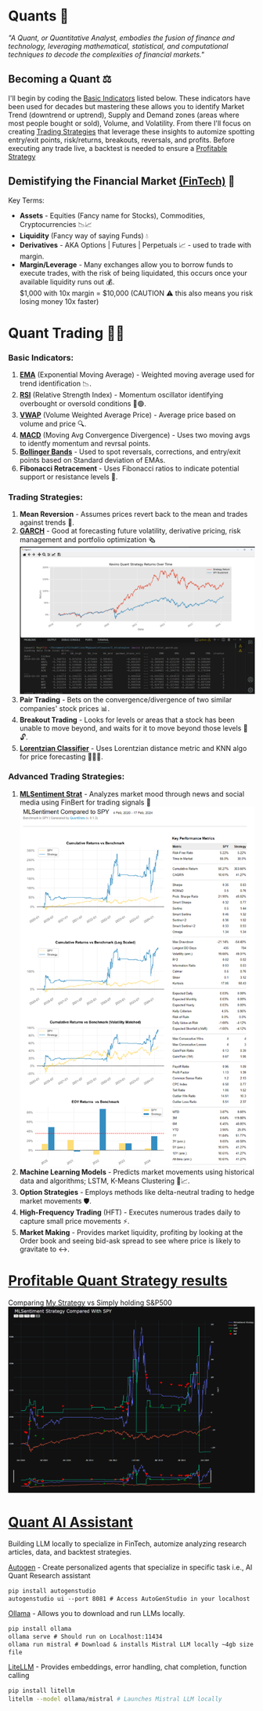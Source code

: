 # Quants 🤖

_"A Quant, or Quantitative Analyst, embodies the fusion of finance and technology, leveraging mathematical, statistical, and computational techniques to decode the complexities of financial markets."_

<!-- The following is a brief summary of what's needed to know about the Financial Market in order to succeed as a trader in FinTech. -->

## Becoming a Quant ⚖️

<!-- Knowing the basics is essential in everything, but especially when developing a winning strategy.  -->

I'll begin by coding the [Basic Indicators](#basic-indicators) listed below. These indicators have been used for decades but mastering these allows you to identify Market Trend (downtrend or uptrend), Supply and Demand zones (areas where most people bought or sold), Volume, and Volatility. From there I'll focus on creating [Trading Strategies](#trading-strategies) that leverage these insights to automize spotting entry/exit points, risk/returns, breakouts, reversals, and profits. Before executing any trade live, a backtest is needed to ensure a [Profitable Strategy](#profitable-quant-strategy-results)

<!-- AI ASSISTANT - Auto GPT - Ollama - Litellm - Mistral-->
<!-- portfolio optimizations -->

## Demistifying the Financial Market [(FinTech)](https://en.wikipedia.org/wiki/Fintech#:~:text=Fintech%2C%20a%20clipped,fintech.%5B6%5D) 🔮

<!-- Market Maker i.e., Financial Institutions, Large Banks, and Firms 🏦💸. -->

Key Terms:

- **Assets** - Equities (Fancy name for Stocks), Commodities, Cryptocurrencies 📉📈
- **Liquidity** (Fancy way of saying Funds) 💧
- **Derivatives** - AKA Options | Futures | Perpetuals 📈 - used to trade with margin.
- **Margin/Leverage** - Many exchanges allow you to borrow funds to execute trades, with the risk of being liquidated, this occurs once your available liquidity runs out 💰.
  <br> $1,000 with 10x margin = $10,000 (CAUTION ⚠️ this also means you risk losing money 10x faster)

<!-- build a Backtesting script to test our results 🔄 -->

# Quant Trading 🧠💼

### Basic Indicators:

<!-- Garman-Klass Volatility, ATR, Dollar Volume-->

1. **[EMA](https://github.com/KevinGastelum/MyQuantsFinance/blob/7c416ef28ae63db1776273cb132bac01a5eebee9/1_indicators/indicators.py#L119)** (Exponential Moving Average) - Weighted moving average used for trend identification 📉.
2. **[RSI](https://github.com/KevinGastelum/MyQuantsFinance/blob/7ff0b32cc68e3cbbc401769fcd3fda117dc62380/1_indicators/indicators.py#L14)** (Relative Strength Index) - Momentum oscillator identifying overbought or oversold conditions 🔴🟢.
3. **[VWAP](https://github.com/KevinGastelum/MyQuantsFinance/blob/fa33cae78d44d042aba350a1dfe1def684cc7e87/1_indicators/indicators.py#L57)** (Volume Weighted Average Price) - Average price based on volume and price 🔍.
4. **[MACD](https://github.com/KevinGastelum/MyQuantsFinance/blob/7ff0b32cc68e3cbbc401769fcd3fda117dc62380/1_indicators/indicators.py#L43)** (Moving Avg Convergence Divergence) - Uses two moving avgs to identfy momentum and revrsal points.
5. **[Bollinger Bands](https://github.com/KevinGastelum/MyQuantsFinance/blob/7ff0b32cc68e3cbbc401769fcd3fda117dc62380/1_indicators/indicators.py#L24)** - Used to spot reversals, corrections, and entry/exit points based on Standard deviation of EMAs.
6. **Fibonacci Retracement** - Uses Fibonacci ratios to indicate potential support or resistance levels 🔢.

### Trading Strategies:

1. **Mean Reversion** - Assumes prices revert back to the mean and trades against trends 🔁.
2. **[GARCH](https://github.com/KevinGastelum/MyQuantsFinance/blob/main/2_strategies/strat_garch.py)** - Good at forecasting future volatility, derivative pricing, risk management and portfolio optimization 🗞️
   <img src="data\quant_strat_results.png">
3. **Pair Trading** - Bets on the convergence/divergence of two similar companies' stock prices 📊.
4. **Breakout Trading** - Looks for levels or areas that a stock has been unable to move beyond, and waits for it to move beyond those levels 🚪🔓.
5. **[Lorentzian Classifier](https://github.com/KevinGastelum/MyQuantsFinance/blob/main/2_strategies/strat_lorentzian_classifier.py)** - Uses Lorentzian distance metric and KNN algo for price forecasting 🏃‍♂️💨.
   <!-- <img src="data\MLSentiment_spread.png"> -->
   <!-- 2. **Arbitrage** - Exploits statistical mispricings of assets for profit by analyzing multiple exchanges 💹. -->

### Advanced Trading Strategies:

1. **[MLSentiment Strat](https://github.com/KevinGastelum/MyQuantsFinance/blob/main/2_strategies/strat_sentiment_lumibot.py)** - Analyzes market mood through news and social media using FinBert for trading signals 💬
   <img src="data\MLSentiment_spread.png">
2. **Machine Learning Models** - Predicts market movements using historical data and algorithms; LSTM, K-Means Clustering 🤖📈. <!-- Linear Regression-->
3. **Option Strategies** - Employs methods like delta-neutral trading to hedge market movements 🛡️.
4. **High-Frequency Trading** (HFT) - Executes numerous trades daily to capture small price movements ⚡.
5. **Market Making** - Provides market liquidity, profiting by looking at the Order book and seeing bid-ask spread to see where price is likely to gravitate to ↔️.

# [Profitable Quant Strategy results](https://github.com/KevinGastelum/MyQuantsFinance/blob/main/2_strategies/strat_sentiment_lumibot.py)

Comparing [My Strategy](https://github.com/KevinGastelum/MyQuantsFinance/blob/main/2_strategies/strat_sentiment_lumibot.py) vs Simply holding S&P500
<img src="data\MLSentiment_chart.png">

# [Quant AI Assistant](https://github.com/KevinGastelum/MyQuantsFinance/tree/main/4_llm)

Building LLM locally to specialize in FinTech, automize analyzing research articles, data, and backtest strategies.

[Autogen](https://microsoft.github.io/autogen/docs/Getting-Started) - Create personalized agents that specialize in specific task i.e., AI Quant Research assistant

```shell
pip install autogenstudio
autogenstudio ui --port 8081 # Access AutoGenStudio in your localhost
```

[Ollama](https://github.com/ollama/ollama) - Allows you to download and run LLMs locally. <!-- curl -fsSL https://ollama.com/install.sh | sh -->

```shell
pip install ollama
ollama serve # Should run on Localhost:11434
ollama run mistral # Download & installs Mistral LLM locally ~4gb size file
```

[LiteLLM](https://litellm.ai/) - Provides embeddings, error handling, chat completion, function calling

```bash
pip install litellm
litellm --model ollama/mistral # Launches Mistral LLM locally
```

<!-- Running locally provides a cheap alternative to calling OpenAI API, -->

<!--  Share plot images -->

<!-- risk management, portfolio optimization, profits, backtest,
Help assess risk/return profit of portfolio ,
size, value, profitability
-->

<!--

TODO:
=====================================
5. Build Breakout Strat:
https://www.youtube.com/watch?v=5q6s6n1f8d8&list=PLvzuUVysUFOuoRna8KhschkVVUo2E2g6G&index=19

Lorentzian Classifier

Add AI chat images



===================

-- INDICATORS:
Kernel Regression
ATR
Garman-Klass Volatility - particularly useful for assets with significant overnight price movements or markets that are open 24/7
OBV

-- ADV
LSTM + GARCH
Linear Regression
Open Interest
Order Book
Liquidation Sniper

RISK MANAGEMENT:
Five Fama-French Factors to asses risk/return
- Market Risk
- Size
- Value
- Operating Profitability

backtesting.py

LIBRARIES
QuantLib
https://quantlib-python-docs.readthedocs.io/en/latest/


GARCH
https://arch.readthedocs.io/en/latest/univariate/introduction.html
 -->

<!-- ========================================== -->

<!--
SCRIPTS
nice funcs (indicators)
mean reversion
backtest.py
ai assistant


CONSTANTS
symbol
pos_size
params = {'timeInForce': 'PostOnly,}
target
max_loss


FUNCTIONS
ask_bid()
sma(timeframe, num_bars, bars, df, bid)
open_positions(positions, openpos_bool, openpos_size, long, entry lev)
kill_switch(openposi, long, kil_size)
pnl_close(in_pos, size, long) ## Checks if we hit profit target or max loss
bot()


FUTURE *
Print Daily Vol in $ (sum of all big exch) = ((close price * volume) / 1e6 )
Print time in trade

📊 🛒 ⚖️ 🔊

============= MOONDEV ====================
-- AI MoondDev
AI ASSISTANT - Auto GPT - Ollama - Litellm - Mistral
https://www.youtube.com/watch?v=4ZqJSfV4818&pp=ygUOYXV0b2dlbiBzdHVkaW8%3D

https://www.youtube.com/watch?v=mUEFwUU0IfE&pp=ygUOYXV0b2dlbiBzdHVkaW8%3D
 -->
